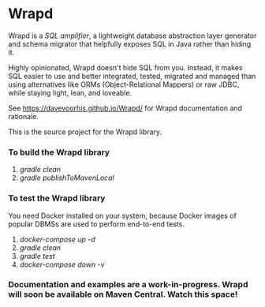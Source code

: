 Wrapd
=====

Wrapd is a *SQL amplifier*, a lightweight database abstraction layer generator and schema migrator that helpfully exposes
SQL in Java rather than hiding it.

Highly opinionated, Wrapd doesn't hide SQL from you. Instead, it makes SQL easier 
to use and better integrated, tested, migrated and managed than using 
alternatives like ORMs (Object-Relational Mappers) or raw JDBC,
while staying light, lean, and loveable.

See https://davevoorhis.github.io/Wrapd/ for Wrapd documentation and rationale.

This is the source project for the Wrapd library.

### To build the Wrapd library ###

1.   _gradle clean_
2.   _gradle publishToMavenLocal_

### To test the Wrapd library ###

You need Docker installed on your system, because Docker images of popular DBMSs are used to perform end-to-end tests.

1.  _docker-compose up -d_
2.  _gradle clean_
3.  _gradle test_
4.  _docker-compose down -v_
 
### Documentation and examples are a work-in-progress. Wrapd will soon be available on Maven Central. Watch this space! ###
